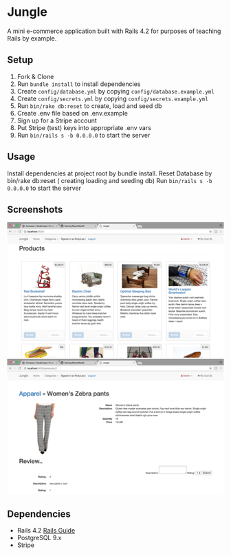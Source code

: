 # Jungle

A mini e-commerce application built with Rails 4.2 for purposes of teaching Rails by example.


## Setup

1. Fork & Clone
2. Run `bundle install` to install dependencies
3. Create `config/database.yml` by copying `config/database.example.yml`
4. Create `config/secrets.yml` by copying `config/secrets.example.yml`
5. Run `bin/rake db:reset` to create, load and seed db
6. Create .env file based on .env.example
7. Sign up for a Stripe account
8. Put Stripe (test) keys into appropriate .env vars
9. Run `bin/rails s -b 0.0.0.0` to start the server

## Usage

Install dependencies at project root by bundle install.
Reset Database by bin/rake db:reset ( creating loading and seeding db)
Run `bin/rails s -b 0.0.0.0` to start the server

## Screenshots

![Screenshot](ScreenShot1.png)
![Screenshot2](ScreenShot2.png)


## Dependencies

* Rails 4.2 [Rails Guide](http://guides.rubyonrails.org/v4.2/)
* PostgreSQL 9.x
* Stripe

